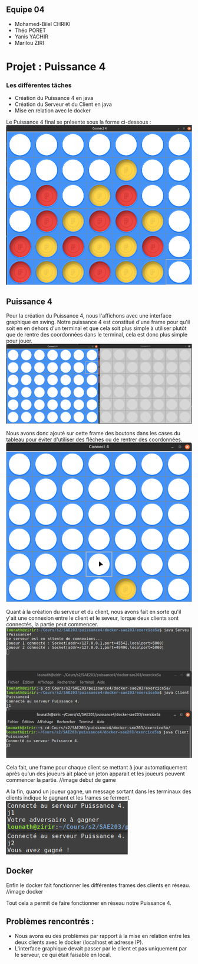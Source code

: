 ## Equipe 04
- Mohamed-Bilel CHRIKI
- Théo PORET
- Yanis YACHIR
- Marilou ZIRI
  
# Projet : Puissance 4
### Les différentes tâches
- Création du Puissance 4 en java
- Création du Serveur et du Client en java
- Mise en relation avec le docker

Le Puissance 4 final se présente sous la forme ci-dessous :
![Image](./connect4.png)

## Puissance 4

Pour la création du Puissance 4, nous l'affichons avec une interface graphique en swing. Notre puissance 4 est constitué d'une frame pour qu'il soit en en dehors d'un terminal et que cela soit plus simple à utiliser plutôt que de rentre des coordonnées dans le terminal, cela est donc plus simple pour jouer. 
![Image](./image.png)

Nous avons donc ajouté sur cette frame des boutons dans les cases du tableau pour éviter d'utiliser des flèches ou de rentrer des coordonnées.
![Image](./Capture_decran_du_2024-04-16_18-19-53.png)

Quant à la création du serveur et du client, nous avons fait en sorte qu'il y'ait une connexion entre le client et le seveur, lorque deux clients sont connectés, la partie peut commencer. 
![Image](./img.png)

Cela fait, une frame pour chaque client se mettant à jour automatiquement après qu'un des joueurs ait placé un jeton apparait et les joueurs peuvent commencer la partie.
//image debut de  game

A la fin, quand un joueur gagne, un message sortant dans les terminaux des clients indique le gagnant et les frames se ferment.
![Image](./imge.png)

## Docker

Enfin le docker fait fonctionner les différentes frames des clients en réseau.
//image docker

Tout cela a permit de faire fonctionner en réseau notre Puissance 4.

## Problèmes rencontrés :

- Nous avons eu des problèmes par rapport à la mise en relation entre les deux clients avec le docker (localhost et adresse IP).
- L'interface graphique devait passer par le client et pas uniquement par le serveur, ce qui était faisable en local.

